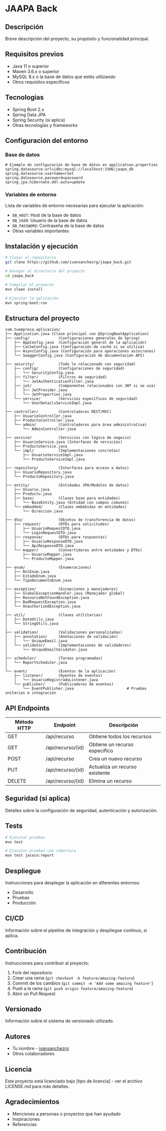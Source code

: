 # JAAPA Back

## Descripción
Breve descripción del proyecto, su propósito y funcionalidad principal.

## Requisitos previos
- Java 11 o superior
- Maven 3.6.x o superior
- MySQL 8.x o la base de datos que estés utilizando
- Otros requisitos específicos

## Tecnologías
- Spring Boot 2.x
- Spring Data JPA
- Spring Security (si aplica)
- Otras tecnologías y frameworks

## Configuración del entorno
### Base de datos
```properties
# Ejemplo de configuración de base de datos en application.properties
spring.datasource.url=jdbc:mysql://localhost:3306/jaapa_db
spring.datasource.username=root
spring.datasource.password=password
spring.jpa.hibernate.ddl-auto=update
```

### Variables de entorno
Lista de variables de entorno necesarias para ejecutar la aplicación:
- `DB_HOST`: Host de la base de datos
- `DB_USER`: Usuario de la base de datos
- `DB_PASSWORD`: Contraseña de la base de datos
- Otras variables importantes

## Instalación y ejecución
```bash
# Clonar el repositorio
git clone https://github.com/ivansanchezrg/jaapa_back.git

# Navegar al directorio del proyecto
cd jaapa_back

# Compilar el proyecto
mvn clean install

# Ejecutar la aplicación
mvn spring-boot:run
```

## Estructura del proyecto
```
com.tuempresa.aplicacion/
├── Application.java (Clase principal con @SpringBootApplication)
├── config/             (Configuraciones generales de Spring)
│   ├── AppConfig.java  (Configuración general de la aplicación)
│   ├── CacheConfig.java (Configuración de caché si se utiliza)
│   ├── AsyncConfig.java (Configuración para operaciones asíncronas)
│   └── SwaggerConfig.java (Configuración de documentación API)
│
├── security/           (Todo lo relacionado con seguridad)
│   ├── config/         (Configuraciones de seguridad)
│   │   └── SecurityConfig.java
│   ├── filter/         (Filtros de seguridad)
│   │   └── JwtAuthenticationFilter.java
│   ├── jwt/            (Componentes relacionados con JWT si se usa)
│   │   ├── JwtProvider.java
│   │   └── JwtProperties.java
│   └── service/        (Servicios específicos de seguridad)
│       └── UserDetailsServiceImpl.java
│
├── controller/         (Controladores REST/MVC)
│   ├── UsuarioController.java
│   ├── ProductoController.java
│   └── admin/          (Controladores para área administrativa)
│       └── AdminController.java
│
├── service/            (Servicios con lógica de negocio)
│   ├── UsuarioService.java (Interfaces de servicios)
│   ├── ProductoService.java
│   └── impl/           (Implementaciones concretas)
│       ├── UsuarioServiceImpl.java
│       └── ProductoServiceImpl.java
│
├── repository/         (Interfaces para acceso a datos)
│   ├── UsuarioRepository.java
│   └── ProductoRepository.java
│
├── entity/             (Entidades JPA/Modelos de datos)
│   ├── Usuario.java
│   ├── Producto.java
│   ├── base/           (Clases base para entidades)
│   │   └── BaseEntity.java (Entidad con campos comunes)
│   └── embedded/       (Clases embebidas en entidades)
│       └── Direccion.java
│
├── dto/                (Objetos de transferencia de datos)
│   ├── request/        (DTOs para solicitudes)
│   │   ├── UsuarioRequestDTO.java
│   │   └── LoginRequestDTO.java
│   ├── response/       (DTOs para respuestas)
│   │   ├── UsuarioResponseDTO.java
│   │   └── ApiResponseDTO.java
│   └── mapper/         (Convertidores entre entidades y DTOs)
│       ├── UsuarioMapper.java
│       └── ProductoMapper.java
│
├── enum/               (Enumeraciones)
│   ├── RolEnum.java
│   ├── EstadoEnum.java
│   └── TipoDocumentoEnum.java
│
├── exception/          (Excepciones y manejadores)
│   ├── GlobalExceptionHandler.java (Manejador global)
│   ├── ResourceNotFoundException.java
│   ├── BadRequestException.java
│   └── UnauthorizedException.java
│
├── util/               (Clases utilitarias)
│   ├── DateUtils.java
│   └── StringUtils.java
│
├── validation/         (Validaciones personalizadas)
│   ├── annotation/     (Anotaciones de validación)
│   │   └── UniqueEmail.java
│   └── validator/      (Implementaciones de validadores)
│       └── UniqueEmailValidator.java
│
├── scheduler/          (Tareas programadas)
│   └── ReportScheduler.java
│
└── event/              (Eventos de la aplicación)
    ├── listener/       (Oyentes de eventos)
    │   └── UsuarioRegistradoListener.java
    └── publisher/      (Publicadores de eventos)
        └── EventPublisher.java                        # Pruebas unitarias e integración
```

## API Endpoints
| Método HTTP | Endpoint | Descripción |
|-------------|----------|-------------|
| GET | /api/recurso | Obtiene todos los recursos |
| GET | /api/recurso/{id} | Obtiene un recurso específico |
| POST | /api/recurso | Crea un nuevo recurso |
| PUT | /api/recurso/{id} | Actualiza un recurso existente |
| DELETE | /api/recurso/{id} | Elimina un recurso |

## Seguridad (si aplica)
Detalles sobre la configuración de seguridad, autenticación y autorización.

## Tests
```bash
# Ejecutar pruebas
mvn test

# Ejecutar pruebas con cobertura
mvn test jacoco:report
```

## Despliegue
Instrucciones para desplegar la aplicación en diferentes entornos:
- Desarrollo
- Pruebas
- Producción

## CI/CD
Información sobre el pipeline de integración y despliegue continuo, si aplica.

## Contribución
Instrucciones para contribuir al proyecto:
1. Fork del repositorio
2. Crear una rama (`git checkout -b feature/amazing-feature`)
3. Commit de los cambios (`git commit -m 'Add some amazing feature'`)
4. Push a la rama (`git push origin feature/amazing-feature`)
5. Abrir un Pull Request

## Versionado
Información sobre el sistema de versionado utilizado.

## Autores
- Tu nombre - [ivansanchezrg](https://github.com/ivansanchezrg)
- Otros colaboradores

## Licencia
Este proyecto está licenciado bajo [tipo de licencia] - ver el archivo LICENSE.md para más detalles.

## Agradecimientos
- Menciones a personas o proyectos que han ayudado
- Inspiraciones
- Referencias
